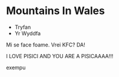 Mountains In Wales
==================

* Tryfan
* Yr Wyddfa


Mi se face foame. Vrei KFC? DA!



I LOVE PISICI AND YOU ARE A PISICAAAA!!!

exempu
